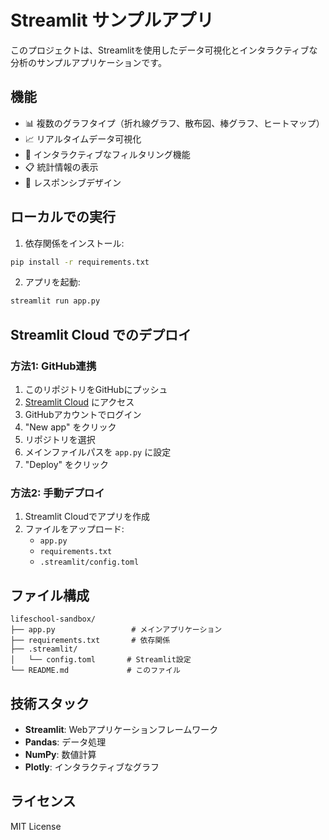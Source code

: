 # Streamlit サンプルアプリ

このプロジェクトは、Streamlitを使用したデータ可視化とインタラクティブな分析のサンプルアプリケーションです。

## 機能

- 📊 複数のグラフタイプ（折れ線グラフ、散布図、棒グラフ、ヒートマップ）
- 📈 リアルタイムデータ可視化
- 🎯 インタラクティブなフィルタリング機能
- 📋 統計情報の表示
- 📱 レスポンシブデザイン

## ローカルでの実行

1. 依存関係をインストール:
```bash
pip install -r requirements.txt
```

2. アプリを起動:
```bash
streamlit run app.py
```

## Streamlit Cloud でのデプロイ

### 方法1: GitHub連携

1. このリポジトリをGitHubにプッシュ
2. [Streamlit Cloud](https://share.streamlit.io/) にアクセス
3. GitHubアカウントでログイン
4. "New app" をクリック
5. リポジトリを選択
6. メインファイルパスを `app.py` に設定
7. "Deploy" をクリック

### 方法2: 手動デプロイ

1. Streamlit Cloudでアプリを作成
2. ファイルをアップロード:
   - `app.py`
   - `requirements.txt`
   - `.streamlit/config.toml`

## ファイル構成

```
lifeschool-sandbox/
├── app.py                 # メインアプリケーション
├── requirements.txt       # 依存関係
├── .streamlit/
│   └── config.toml       # Streamlit設定
└── README.md             # このファイル
```

## 技術スタック

- **Streamlit**: Webアプリケーションフレームワーク
- **Pandas**: データ処理
- **NumPy**: 数値計算
- **Plotly**: インタラクティブなグラフ

## ライセンス

MIT License
